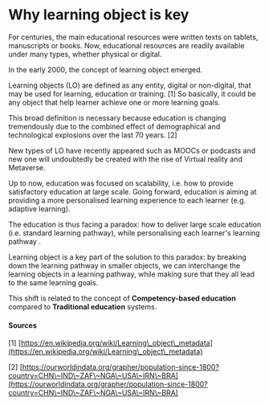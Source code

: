 # Why learning object is key

For centuries, the main educational resources were written texts on tablets, manuscripts or books. Now, educational resources are readily available under many types, whether physical or digital.&#x20;

In the early 2000, the concept of learning object emerged.&#x20;

Learning objects (LO) are defined as any entity, digital or non-digital, that may be used for learning, education or training. \[1] So basically, it could be any object that help learner achieve one or more learning goals.

This broad definition is necessary because education is changing tremendously due to the combined effect of demographical and technological explosions over the last 70 years. \[2]

New types of LO have recently appeared such as MOOCs or podcasts and new one will undoubtedly be created with the rise of Virtual reality and Metaverse.

Up to now, education was focused on scalability, i.e. how to provide satisfactory education at large scale. Going forward, education is aiming at providing a more personalised learning experience to each learner (e.g. adaptive learning).

The education is thus facing a paradox: how to deliver large scale education (i.e. standard learning pathway), while personalising each learner's learning pathway .&#x20;

Learning object is a key part of the solution to this paradox: by breaking down the learning pathway in smaller objects, we can interchange the learning objects in a learning pathway, while making sure that they all lead to the same learning goals.&#x20;

This shift is related to the concept of **Competency-based education** compared to **Traditional education** systems.

#### Sources

\[1] [https://en.wikipedia.org/wiki/Learning\_object\_metadata](https://en.wikipedia.org/wiki/Learning\_object\_metadata)

\[2] [https://ourworldindata.org/grapher/population-since-1800?country=CHN\~IND\~ZAF\~NGA\~USA\~IRN\~BRA](https://ourworldindata.org/grapher/population-since-1800?country=CHN\~IND\~ZAF\~NGA\~USA\~IRN\~BRA)
